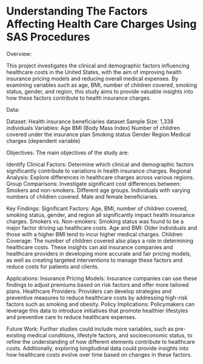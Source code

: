 # Understanding The Factors Affecting Health Care Charges Using SAS Procedures

Overview:

This project investigates the clinical and demographic factors influencing healthcare costs in the United States, with the aim of improving health insurance pricing models and reducing overall medical expenses. By examining variables such as age, BMI, number of children covered, smoking status, gender, and region, this study aims to provide valuable insights into how these factors contribute to health insurance charges.

Data:

Dataset: Health insurance beneficiaries dataset
Sample Size: 1,338 individuals
Variables:
Age
BMI (Body Mass Index)
Number of children covered under the insurance plan
Smoking status
Gender
Region
Medical charges (dependent variable)

Objectives:
The main objectives of the study are:

Identify Clinical Factors: Determine which clinical and demographic factors significantly contribute to variations in health insurance charges.
Regional Analysis: Explore differences in healthcare charges across various regions.
Group Comparisons: Investigate significant cost differences between:
Smokers and non-smokers.
Different age groups.
Individuals with varying numbers of children covered.
Male and female beneficiaries.

Key Findings:
Significant Factors: Age, BMI, number of children covered, smoking status, gender, and region all significantly impact health insurance charges.
Smokers vs. Non-smokers: Smoking status was found to be a major factor driving up healthcare costs.
Age and BMI: Older individuals and those with a higher BMI tend to incur higher medical charges.
Children Coverage: The number of children covered also plays a role in determining healthcare costs.
These insights can aid insurance companies and healthcare providers in developing more accurate and fair pricing models, as well as creating targeted interventions to manage these factors and reduce costs for patients and clients.

Applications:
Insurance Pricing Models: Insurance companies can use these findings to adjust premiums based on risk factors and offer more tailored plans.
Healthcare Providers: Providers can develop strategies and preventive measures to reduce healthcare costs by addressing high-risk factors such as smoking and obesity.
Policy Implications: Policymakers can leverage this data to introduce initiatives that promote healthier lifestyles and preventive care to reduce healthcare expenses.

Future Work:
Further studies could include more variables, such as pre-existing medical conditions, lifestyle factors, and socioeconomic status, to refine the understanding of how different elements contribute to healthcare costs. Additionally, exploring longitudinal data could provide insights into how healthcare costs evolve over time based on changes in these factors.

